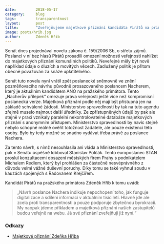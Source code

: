 ```yaml
---
date:         2018-05-17
category:     blog
tags:         transparentnost
layout:       post
title:        "Zveřejňujeme majetkové přiznání kandidáta Pirátů na primátora hl. m. Prahy" 
image: posts/hrib.jpg
author:       Zdeněk Hřib
---
```


Senát dnes projednával novelu zákona č. 159/2006 Sb, o střetu zájmů. Poslanci v ní bez hlasů Pirátů prosadili omezení možnosti veřejnosti nahlížet do majetkových přiznání komunálních politiků. Neveřejné měly být nově například údaje o dluzích a movitých věcech. Zadlužený politik je přitom obecně považován za snáze uplatitelného.

Senát tuto novelu nyní vrátil zpět poslanecké sněmovně ve znění pozměňovacího návrhu původně prosazovaného poslancem Nacherem, který je aktuálním kandidátem ANO na pražského primátora. Tento „Nacherův přílepek“ omezuje práva veřejnosti ještě více než kompromisní poslanecká verze. Majetková přiznání podle něj mají být přístupná jen na základě schválené žádosti. Ministerstvo spravedlnosti by tak na tuto agendu zřejmě muselo najmout další úředníky. Ze zpřístupněných údajů by pak ale stejně v praxi vznikaly paralelní nekontrolovatelné databáze majetkových přiznání s anonymním přístupem. Ministerstvo spravedlnosti by navíc stejně nebylo schopné reálně ověřit totožnost žadatele, ale pouze existenci této osoby. Bylo by tedy možné se snadno vydávat třeba právě za poslance Nachera.

Za tento návrh, s nímž nesouhlasila ani vláda a Ministerstvo spravedlnosti, pak v Senátu úspěšně lobboval Stanislav Polčák. Tento europoslanec STAN proslul konzultacemi obsazení městských firem Prahy s podnikatelem Michalem Redlem, který byl prohlášen za částečně nesvéprávného z důvodu velmi vážné duševní poruchy. Díky tomu se také vyhnul soudu v kauzách spojených s Radovanem Krejčířem.

Kandidát Pirátů na pražského primátora Zdeněk Hřib k tomu uvádí: 

> „Návrh poslance Nachera indikuje nepochopení toho, jak funguje digitalizace a sdílení informací v aktuálním tisíciletí. Hlavně jde ale zcela proti transparentnosti a pouze podporuje zbytečnou byrokracii. My naopak jdeme příkladem a majetková přiznání našich zastupitelů budou veřejně na webu. Já své přiznání zveřejňuji již nyní.“

### Odkazy

* [Majetkové přiznání Zdeňka Hřiba](/assets/pdf/priznani-hrib.pdf)
